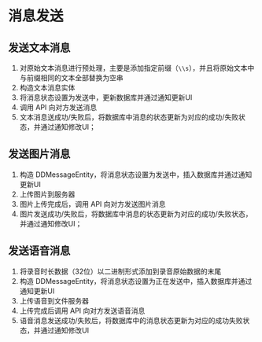 <!--
 * @LastEditors: liushuxin
 * @LastEditTime: 2024-05-12 19:36:33
 * @FilePath: /BT/doc/消息发送.md
 * @Description: 
 * 
 * Copyright (c) 2024 by liushuxina@gmail.com All Rights Reserved. 
-->

# 消息发送

## 发送文本消息

1. 对原始文本消息进行预处理，主要是添加指定前缀（`\\s`），并且将原始文本中与前缀相同的文本全部替换为空串
2. 构造文本消息实体
3. 将消息状态设置为发送中，更新数据库并通过通知更新UI
4. 调用 API 向对方发送消息
5. 文本消息送成功/失败后，将数据库中消息的状态更新为对应的成功/失败状态，并通过通知修改UI；

## 发送图片消息

1. 构造 DDMessageEntity，将消息状态设置为发送中，插入数据库并通过通知更新UI
2. 上传图片到服务器
3. 图片上传完成后，调用 API 向对方发送图片消息
4. 图片发送成功/失败后，将数据库中消息的状态更新为对应的成功/失败状态，并通过通知修改UI；

## 发送语音消息

1. 将录音时长数据（32位）以二进制形式添加到录音原始数据的末尾
2. 构造 DDMessageEntity，将消息状态设置为正在发送中，插入数据库并通过通知更新UI
3. 上传语音到文件服务器
4. 上传完成后调用 API 向对方发送语音消息
5. 语音消息发送成功/失败后，将数据库中的消息状态更新为对应的成功失败状态，并通过通知修改UI